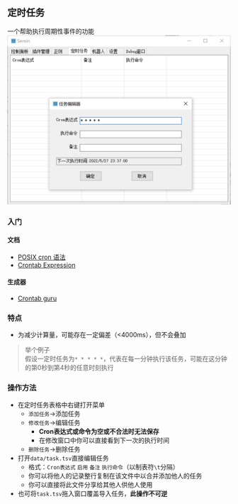 ## 定时任务
一个帮助执行周期性事件的功能
![截图](imgs/task.png)
### 入门  
#### 文档  
- [POSIX cron 语法](https://pubs.opengroup.org/onlinepubs/9699919799/utilities/crontab.html#tag_20_25_07)
- [Crontab Expression](https://github.com/atifaziz/NCrontab/wiki/Crontab-Expression)  

  
#### 生成器  
- [Crontab guru](https://crontab.guru/)   


### 特点
- 为减少计算量，可能存在一定偏差（<4000ms），但不会叠加
>举个例子   
假设一定时任务为``* * * * *``，代表在每一分钟执行该任务，可能在这分钟的第0秒到第4秒的任意时刻执行

### 操作方法
- 在定时任务表格中右键打开菜单
    - `添加任务`→添加任务
    - `修改任务`→编辑任务
      - __Cron表达式或命令为空或不合法时无法保存__
      - 在修改窗口中你可以直接看到下一次的执行时间
    - `删除任务`→删除任务
- 打开`data/task.tsv`直接编辑任务
    - 格式：`Cron表达式` `启用` `备注` `执行命令`（以制表符`\t`分隔）
    - 你可以将他人的记录整行复制在该文件中以合并添加他人的任务
    - 你可以直接将此文件分享给其他人供他人使用
- 也可将`task.tsv`拖入窗口覆盖导入任务，**此操作不可逆**